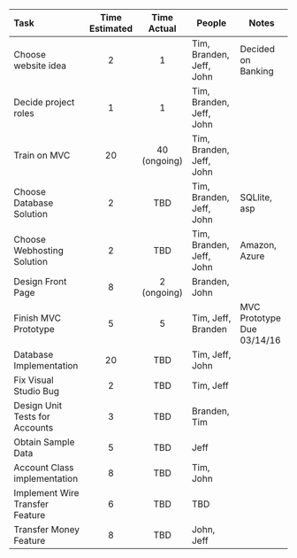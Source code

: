 | Task                                  |  Time Estimated      |    Time Actual      |       People             |  Notes
|:--------------------------------------|:--------------------:|:-------------------:|--------------------------|----------------------
| Choose website idea                   |       2              |      1              | Tim, Branden, Jeff, John |  Decided on Banking| website
| Decide project roles                  |       1              |      1              | Tim, Branden, Jeff, John |  |
| Train on MVC                          |       20             |     40 (ongoing)    | Tim, Branden, Jeff, John |  |
| Choose Database Solution              |       2              |       TBD           | Tim, Branden, Jeff, John |  SQLlite, asp |
| Choose Webhosting Solution            |       2              |       TBD           | Tim, Branden, Jeff, John |  Amazon, Azure |
| Design Front Page                     |       8              |     2 (ongoing)     | Branden, John            |  |
| Finish MVC Prototype                  |       5              |     5               | Tim, Jeff, Branden       |  MVC Prototype Due  03/14/16 |
| Database Implementation               |       20             |       TBD           | Tim, Jeff, John          |  |
| Fix Visual Studio Bug                 |       2              |       TBD           | Tim, Jeff                |  |
| Design Unit Tests for Accounts        |       3              |       TBD           | Branden, Tim             |  |
| Obtain Sample Data                    |       5              |       TBD           | Jeff                     |  |
| Account Class implementation          |       8              |       TBD           | Tim, John                |  |
| Implement Wire Transfer Feature       |       6              |      TBD            | TBD                      |  |
| Transfer Money Feature                |      8               |      TBD            | John, Jeff               |  |
